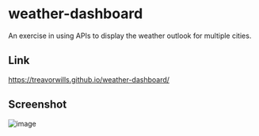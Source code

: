 # weather-dashboard
An exercise in using APIs to display the weather outlook for multiple cities. 

## Link
https://treavorwills.github.io/weather-dashboard/

## Screenshot
![image](https://user-images.githubusercontent.com/25040852/183007882-71f59865-ef62-416c-8389-ea306a003f7c.png)

